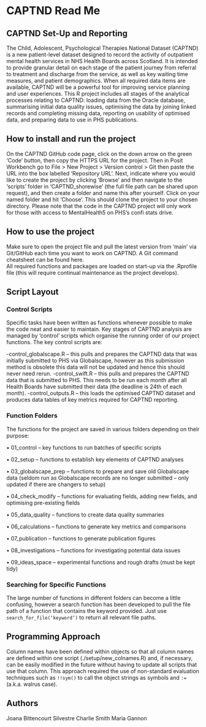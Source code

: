 # CAPTND Read Me

## CAPTND Set-Up and Reporting

The Child, Adolescent, Psychological Therapies National Dataset (CAPTND) is a new patient-level dataset designed to record the activity of outpatient mental health services in NHS Health Boards across Scotland. It is intended to provide granular detail on each stage of the patient journey from referral to treatment and discharge from the service, as well as key waiting time measures, and patient demographics. When all required data items are available, CAPTND will be a powerful tool for improving service planning and user experiences. 
This R project includes all stages of the analytical processes relating to CAPTND: loading data from the Oracle database, summarising initial data quality issues, optimising the data by joining linked records and completing missing data, reporting on usability of optimised data, and preparing data to use in PHS publications.

## How to install and run the project

On the CAPTND GitHub code page, click on the down arrow on the green ‘Code’ button, then copy the HTTPS URL for the project. Then in Posit Workbench  go to File > New Project > Version control > Git then paste the URL into the box labelled ‘Repository URL’. Next, indicate where you would like to create the project by clicking ‘Browse’ and then navigate to the ‘scripts’ folder in ‘CAPTND_shorewise’ (the full file path can be shared upon request), and then create a folder and name this after yourself. Click on your named folder and hit ‘Choose’. This should clone the project to your chosen directory. 
Please note that the code in the CAPTND project will only work for those with access to MentalHealth5 on PHS’s confi stats drive. 

## How to use the project

Make sure to open the project file and pull the latest version from ‘main’ via Git/GitHub each time you want to work on CAPTND.  A Git command cheatsheet can be found here.  
All required functions and packages are loaded on start-up via the .Rprofile file (this will require continual maintenance as the project develops).  

## Script Layout

### Control Scripts
Specific tasks have been written as functions whenever possible to make the code neat and easier to maintain. Key stages of CAPTND analysis are managed by ‘control’ scripts which organise the running order of our project functions. The key control scripts are:

-control_globalscape.R – this pulls and prepares the CAPTND data that was initially submitted to PHS via Globalscape, however as this submission method is obsolete this data will not be updated and hence this should never need rerun.
-control_swift.R – this pulls and prepares the CAPTND data that is submitted to PHS. This needs to be run each month after all Health Boards have submitted their data (the deadline is 24th of each month). 
-control_outputs.R – this loads the optimised CAPTND dataset and produces data tables of key metrics required for CAPTND reporting. 

### Function Folders
The functions for the project are saved in various folders depending on their purpose:

•	01_control – key functions to run batches of specific scripts

•	02_setup – functions to establish key elements of CAPTND analyses

•	03_globalscape_prep – functions to prepare and save old Globalscape data (seldom run as Globalscape records are no longer submitted – only updated if there are changers to setup)

•	04_check_modify – functions for evaluating fields, adding new fields, and optimising pre-existing fields

•	05_data_quality – functions to create data quality summaries

•	06_calculations – functions to generate key metrics and comparisons 

•	07_publication – functions to generate publication figures

•	08_investigations – functions for investigating potential data issues

•	09_ideas_space – experimental functions and rough drafts (must be kept tidy)

### Searching for Specific Functions
The large number of functions in different folders can become a little confusing, however a search function has been developed to pull the file path of a function that contains the keyword provided. Just use `search_for_file(‘keyword’)` to return all relevant file paths. 

## Programming Approach

Column names have been defined within objects so that all column names are defined within one script (./setup/new_colnames.R) and, if necessary, can be easily modified in the future without having to update all scripts that use that column. This approach required the use of non-standard evaluation  techniques such as `!!sym()` to call the object strings as symbols and `:=` (a.k.a. walrus case).  

## Authors

Joana Bittencourt Silvestre
Charlie Smith
Maria Gannon

